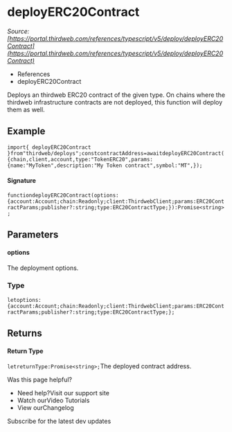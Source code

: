 # deployERC20Contract

*Source: [https://portal.thirdweb.com/references/typescript/v5/deploy/deployERC20Contract](https://portal.thirdweb.com/references/typescript/v5/deploy/deployERC20Contract)*

* References
* deployERC20Contract

Deploys an thirdweb ERC20 contract of the given type.
On chains where the thirdweb infrastructure contracts are not deployed, this function will deploy them as well.

## Example

`import{ deployERC20Contract }from"thirdweb/deploys";constcontractAddress=awaitdeployERC20Contract({chain,client,account,type:"TokenERC20",params: {name:"MyToken",description:"My Token contract",symbol:"MT",});`
#### Signature

`functiondeployERC20Contract(options:{account:Account;chain:Readonly;client:ThirdwebClient;params:ERC20ContractParams;publisher?:string;type:ERC20ContractType;}):Promise<string>;`
## Parameters

#### options

The deployment options.

### Type

`letoptions:{account:Account;chain:Readonly;client:ThirdwebClient;params:ERC20ContractParams;publisher?:string;type:ERC20ContractType;};`
## Returns

#### Return Type

`letreturnType:Promise<string>;`The deployed contract address.

Was this page helpful?

* Need help?Visit our support site
* Watch ourVideo Tutorials
* View ourChangelog

Subscribe for the latest dev updates

